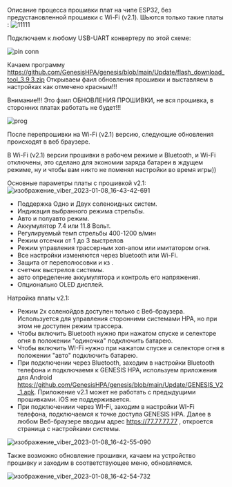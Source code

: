 Описание процесса прошивки плат на чипе ESP32, без предустановленной прошивки с Wi-Fi (v2.1).
Шьются только такие платы :
![11111](https://user-images.githubusercontent.com/65130421/211202772-b420c3f3-0d09-4715-adf5-730efdfd069a.jpg)



Подключаем к любому USB-UART конвертеру по этой схеме:

![pin conn](https://user-images.githubusercontent.com/65130421/211193793-478566af-a9cd-4e7d-b5f8-52bfddc8231c.jpg)

Качаем программу https://github.com/GenesisHPA/genesis/blob/main/Update/flash_download_tool_3.9.3.zip
Открываем фаил обновления прошивки и выставляем в настройках как отмечено красным!!!

Внимание!!! Это фаил ОБНОВЛЕНИЯ ПРОШИВКИ, не вся прошивка, в сторонних платах работать не будет!!! 

![prog](https://user-images.githubusercontent.com/65130421/211194007-ac90ed13-a0e5-4492-85ba-2b6c2dab1986.jpg)

После перепрошивки на Wi-Fi (v2.1) версию, следующие обновления происходят в веб браузере.

В Wi-Fi (v2.1) версии прошивки в рабочем режиме и Bluetooth, и Wi-Fi отключены, это сделано для экономии заряда батареи в ждущем режиме, ну и чтобы вам никто не поменял настройки во время игры))

Основные параметры платы с прошивкой v2.1:
![изображение_viber_2023-01-08_16-43-42-691](https://user-images.githubusercontent.com/65130421/211202786-382436b6-48b3-465f-acd2-15b618caa0f5.jpg)

- Поддержка Одно и Двух соленоидных систем.
- Индикация выбранного режима стрельбы.
- Авто и полуавто режим.
- Аккумулятор 7.4 или 11.8 Вольт.
- Регулируемый темп стрельбы 400-1200 в/мин
- Режим отсечки от 1 до 3 выстрелов
- Режим управления трассерным хоп-апом или имитатором огня.
- Все настройки изменяются через bluetooth или Wi-Fi.
- Защита от переполюсовки и кз .
- счетчик выстрелов системы.
- авто определение аккумулятора и контроль его напряжения.
- Опционально OLED дисплей.

Натройка платы v2.1:

- Режим 2х соленойдов доступен только с Веб-браузера. Используется для управления сторонними системами HPA, но при этом не доступен режим трассера.
- Чтобы включить Bluetooth нужно при нажатом спуске и селекторе огня в положении "одиночка" подключить батарею.
- Чтобы включить WI-Fi нужно при нажатом спуске и селекторе огня в положении "авто" подключить батарею.
- При подключении через Bluetooth, заходим в настройки Bluetooth телефона и подключаемя к GENESIS HPA,  используем приложения для Android https://github.com/GenesisHPA/genesis/blob/main/Update/GENESIS_V2_1.apk. Приложение v2.1 может не работать с предыдущими прошивками. iOS не поддерживается.
- При подключениии через WI-Fi, заходим в настройки WI-Fi телефона, подключаемся к точке доступа GENESIS HPA. Далее в любом Веб-браузере вводим адрес https://77.77.77.77 ,
откроется страница с настройками системы.

![изображение_viber_2023-01-08_16-42-55-090](https://user-images.githubusercontent.com/65130421/211202881-e6df33da-1580-40b1-b462-a65e90f49bef.jpg)

Также возможно обновление прошивки, качаем на устройство прошивку и заходим в соответствующее меню, обновляемся.

![изображение_viber_2023-01-08_16-42-54-732](https://user-images.githubusercontent.com/65130421/211202965-7b6fcb84-4c14-4f8c-b522-4f4c95c30779.jpg)
